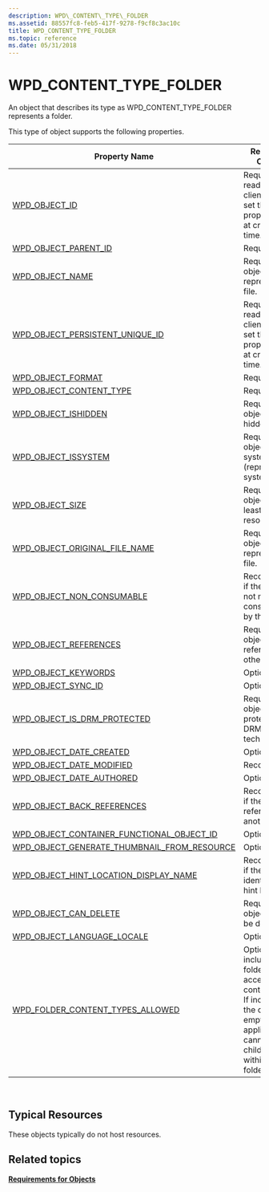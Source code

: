 ```yaml
---
description: WPD\_CONTENT\_TYPE\_FOLDER
ms.assetid: 88557fc8-feb5-417f-9278-f9cf8c3ac10c
title: WPD_CONTENT_TYPE_FOLDER
ms.topic: reference
ms.date: 05/31/2018
---
```


# WPD\_CONTENT\_TYPE\_FOLDER

An object that describes its type as WPD\_CONTENT\_TYPE\_FOLDER represents a folder.

This type of object supports the following properties.



| Property Name                                                                                                         | Required or Optional                                                                                                                                                          |
|-----------------------------------------------------------------------------------------------------------------------|-------------------------------------------------------------------------------------------------------------------------------------------------------------------------------|
| [WPD\_OBJECT\_ID](object-properties.md)                                                                | Required, read-only. A client cannot set this property, even at creation time.                                                                                                |
| [WPD\_OBJECT\_PARENT\_ID](object-properties.md)                                                 | Required.                                                                                                                                                                     |
| [WPD\_OBJECT\_NAME](object-properties.md)                                                            | Required if the object represents a file.                                                                                                                                     |
| [WPD\_OBJECT\_PERSISTENT\_UNIQUE\_ID](object-properties.md)                          | Required, read-only. A client cannot set this property, even at creation time.                                                                                                |
| [WPD\_OBJECT\_FORMAT](object-properties.md)                                                        | Required.                                                                                                                                                                     |
| [WPD\_OBJECT\_CONTENT\_TYPE](object-properties.md)                                           | Required.                                                                                                                                                                     |
| [WPD\_OBJECT\_ISHIDDEN](object-properties.md)                                                    | Required if the object is hidden.                                                                                                                                             |
| [WPD\_OBJECT\_ISSYSTEM](object-properties.md)                                                    | Required if the object is a system object (represents a system file).                                                                                                         |
| [WPD\_OBJECT\_SIZE](object-properties.md)                                                            | Required if the object has at least one resource.                                                                                                                             |
| [WPD\_OBJECT\_ORIGINAL\_FILE\_NAME](object-properties.md)                              | Required if the object represents a file.                                                                                                                                     |
| [WPD\_OBJECT\_NON\_CONSUMABLE](object-properties.md)                                       | Recommended if the object is not meant for consumption by the device.                                                                                                         |
| [WPD\_OBJECT\_REFERENCES](object-properties.md)                                                | Required if the object has references to other objects.                                                                                                                       |
| [WPD\_OBJECT\_KEYWORDS](object-properties.md)                                                    | Optional.                                                                                                                                                                     |
| [WPD\_OBJECT\_SYNC\_ID](object-properties.md)                                                     | Optional.                                                                                                                                                                     |
| [WPD\_OBJECT\_IS\_DRM\_PROTECTED](object-properties.md)                                  | Required if the object is protected by DRM technology.                                                                                                                        |
| [WPD\_OBJECT\_DATE\_CREATED](object-properties.md)                                           | Optional.                                                                                                                                                                     |
| [WPD\_OBJECT\_DATE\_MODIFIED](object-properties.md)                                         | Recommended.                                                                                                                                                                  |
| [WPD\_OBJECT\_DATE\_AUTHORED](object-properties.md)                                         | Optional.                                                                                                                                                                     |
| [WPD\_OBJECT\_BACK\_REFERENCES](object-properties.md)                                                                | Recommended if the object is referenced by another object.                                                                                                                    |
| [WPD\_OBJECT\_CONTAINER\_FUNCTIONAL\_OBJECT\_ID](object-properties.md)     | Optional.                                                                                                                                                                     |
| [WPD\_OBJECT\_GENERATE\_THUMBNAIL\_FROM\_RESOURCE](object-properties.md) | Optional.                                                                                                                                                                     |
| [WPD\_OBJECT\_HINT\_LOCATION\_DISPLAY\_NAME](miscellaneous-properties.md)      | Recommended if the object is identified as a hint location.                                                                                                                   |
| [WPD\_OBJECT\_CAN\_DELETE](object-properties.md)                                                                     | Required if the object cannot be deleted.                                                                                                                                     |
| [WPD\_OBJECT\_LANGUAGE\_LOCALE](object-properties.md)                                                                | Optional.                                                                                                                                                                     |
| [WPD\_FOLDER\_CONTENT\_TYPES\_ALLOWED](miscellaneous-properties.md)                 | Optional. If not included, the folder can accept any content types. If included, and the collection is empty, the application cannot create child objects within that folder. |



 

## Typical Resources

These objects typically do not host resources.

## Related topics

<dl> <dt>

[**Requirements for Objects**](requirements-for-objects.md)
</dt> </dl>

 

 



